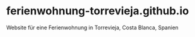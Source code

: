 # ferienwohnung-torrevieja.github.io
Website für eine Ferienwohnung in Torrevieja, Costa Blanca, Spanien
